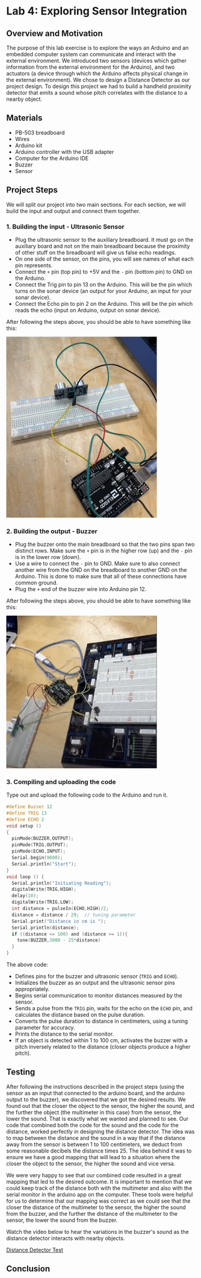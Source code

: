 # Lab 4: Exploring Sensor Integration

## Overview and Motivation
The purpose of this lab exercise is to explore the ways an Arduino and an embedded computer system can communicate and interact with the external environment. We introduced two sensors (devices which gather information from the external environment for the Arduino), and two actuators (a device through which the Arduino affects physical change in the external environment). We chose to design a Distance Detector as our project design. To design this project we had to build a handheld proximity detector that emits a sound whose pitch correlates with the distance to a nearby object.


## Materials

- PB-503 breadboard
- Wires
- Arduino kit
- Arduino controller with the USB adapter
- Computer for the Arduino IDE
- Buzzer
- Sensor

## Project Steps

We will split our project into two main sections. For each section, we will build the input and output and connect them together.

### 1. Building the input - Ultrasonic Sensor
- Plug the ultrasonic sensor to the auxiliary breadboard. It must go on the auxiliary board and not on the main breadboard because the proximity of other stuff on the breadboard will give us false echo readings.
- On one side of the sensor, on the pins, you will see names of what each pin represents.
- Connect the `+` pin (top pin) to +5V and the `-` pin (bottom pin) to GND on the Arduino.
- Connect the Trig pin to pin 13 on the Arduino. This will be the pin which turns on the sonar device (an output for your Arduino, an input for your sonar device).
- Connect the Echo pin to pin 2 on the Arduino. This will be the pin which reads the echo (input on Arduino, output on sonar device).

After following the steps above, you should be able to have something like this:

<img src="https://github.com/mlcourses/lab-4-blog-post-harisiqbal10/blob/main/assets/sensor.png" alt="alt text" width="400"/> 

### 2. Building the output - Buzzer
- Plug the buzzer onto the main breadboard so that the two pins span two distinct rows. Make sure the `+` pin is in the higher row (up) and the `-` pin is in the lower row (down).
- Use a wire to connect the `-` pin to GND. Make sure to also connect another wire from the GND on the breadboard to another GND on the Arduino. This is done to make sure that all of these connections have common ground.
- Plug the `+` end of the buzzer wire into Arduino pin 12.

After following the steps above, you should be able to have something like this:

<img src="https://github.com/mlcourses/lab-4-blog-post-harisiqbal10/blob/main/assets/buzzer.png" alt="alt text" width="400"/> 

### 3. Compiling and uploading the code

Type out and upload the following code to the Arduino and run it.

```c
#define Buzzer 12
#define TRIG 13
#define ECHO 2
void setup ()
{
  pinMode(BUZZER,OUTPUT);
  pinMode(TRIG,OUTPUT);
  pinMode(ECHO,INPUT);
  Serial.begin(9600);
  Serial.println("Start");
}
void loop () {
  Serial.println("Initiating Reading");
  digitalWrite(TRIG,HIGH);
  delay(10);
  digitalWrite(TRIG,LOW);
  int distance = pulseIn(ECHO,HIGH)/2;
  distance = distance / 29;  // tuning parameter
  Serial.print("Distance in cm is ");
  Serial.println(distance);
  if ((distance <= 100) and (distance >= 1)){
    tone(BUZZER,3000 - 25*distance)
  }
}
```
The above code:
- Defines pins for the buzzer and ultrasonic sensor (`TRIG` and `ECHO`).
- Initializes the buzzer as an output and the ultrasonic sensor pins appropriately.
- Begins serial communication to monitor distances measured by the sensor.
- Sends a pulse from the `TRIG` pin, waits for the echo on the `ECHO` pin, and calculates the distance based on the pulse duration.
- Converts the pulse duration to distance in centimeters, using a tuning parameter for accuracy.
- Prints the distance to the serial monitor.
- If an object is detected within 1 to 100 cm, activates the buzzer with a pitch inversely related to the distance (closer objects produce a higher pitch).

## Testing

After following the instructions described in the project steps (using the sensor as an input that connected to the arduino board, and the arduino output to the buzzer), we discovered that we got the desired results. We found out that the closer the object to the sensor, the higher the sound, and the further the object (the multimeter in this case) from the sensor, the lower the sound. That is exactly what we wanted and planned to see. Our code that combined both the code for the sound and the code for the distance, worked perfectly in designing the distance detector. The idea was to map between the distance and the sound in a way that if the distance away from the sensor is between 1 to 100 centimeters, we deduct from some reasonable decibels the distance times 25. The idea behind it was to ensure we have a good mapping that will lead to a situation where the closer the object to the sensor, the higher the sound and vice versa.

We were very happy to see that our combined code resulted in a great mapping that led to the desired outcome. It is important to mention that we could keep track of the distance both with the multimeter and also with the serial monitor in the arduino app on the computer. These tools were helpful for us to determine that our mapping was correct as we could see that the closer the distance of the multimeter to the sensor, the higher the sound from the buzzer, and the further the distance of the multimeter to the sensor, the lower the sound from the buzzer. 

Watch the video below to hear the variations in the buzzer's sound as the distance detector interacts with nearby objects.

[Distance Detector Test](https://drive.google.com/file/d/1Ntirn4ES_KUPebDcAD13GqzaSIH69SPW/view?usp=sharing)

## Conclusion




